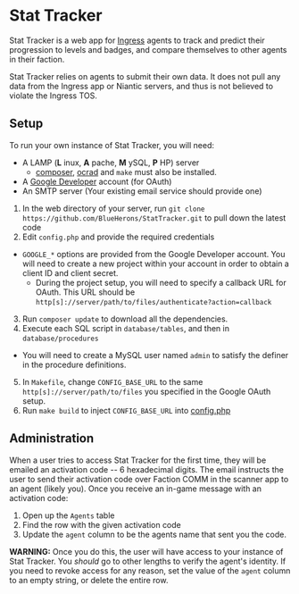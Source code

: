 # Stat Tracker

Stat Tracker is a web app for [Ingress](http://ingress.com) agents to track and predict their progression to levels and badges, and compare themselves to other agents in their faction.

Stat Tracker relies on agents to submit their own data. It does not pull any data from the Ingress app or Niantic servers, and thus is not believed to violate the Ingress TOS.

## Setup

To run your own instance of Stat Tracker, you will need:

 * A LAMP (**L** inux, **A** pache, **M** ySQL, **P** HP) server
   * [composer](http://getcomposer.org), [ocrad](http://www.gnu.org/software/ocrad/) and `make` must also be installed.
 * A [Google Developer](http://console.developers.google.com) account (for OAuth)
 * An SMTP server (Your existing email service should provide one)
 
1. In the web directory of your server, run `git clone https://github.com/BlueHerons/StatTracker.git` to pull down the latest code
2. Edit `config.php` and provide the required credentials
  * `GOOGLE_*` options are provided from the Google Developer account. You will need to create a new project within your account in order to obtain a client ID and client secret.
    * During the project setup, you will need to specify a callback URL for OAuth. This URL should be `http[s]://server/path/to/files/authenticate?action=callback`
3. Run `composer update` to download all the dependencies.
4. Execute each SQL script in `database/tables`, and then in `database/procedures`
  * You will need to create a MySQL user named `admin` to satisfy the definer in the procedure definitions.
5. In `Makefile`, change `CONFIG_BASE_URL` to the same `http[s]://server/path/to/files` you specified in the Google OAuth setup.
6. Run `make build` to inject `CONFIG_BASE_URL` into [config.php](config.php#L32)

## Administration

When a user tries to access Stat Tracker for the first time, they will be emailed an activation code -- 6 hexadecimal digits. The email instructs the user to send their activation code over Faction COMM in the scanner app to an agent (likely you). Once you receive an in-game message with an activation code:

1. Open up the `Agents` table
2. Find the row with the given activation code
3. Update the `agent` column to be the agents name that sent you the code.

**WARNING:** Once you do this, the user will have access to your instance of Stat Tracker. You *should* go to other lengths to verify the agent's identity. If you need to revoke access for any reason, set the value of the `agent` column to an empty string, or delete the entire row.
